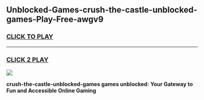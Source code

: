 
## Unblocked-Games-crush-the-castle-unblocked-games-Play-Free-awgv9
<h3>
<a href="https://premium76.site?title=crush-the-castle-unblocked-games&ref=20A">CLICK TO PLAY</a></h3>
<hr>

<h3>
<a href="https://premium76.site?title=crush-the-castle-unblocked-games&ref=20A">CLICK 2 PLAY</a>
  
</h3>

<a href="https://premium76.site?title=crush-the-castle-unblocked-games&ref=20A"><img src="https://clearcache.store/games.png"></a>


**crush-the-castle-unblocked-games games unblocked: Your Gateway to Fun and Accessible Online Gaming**
